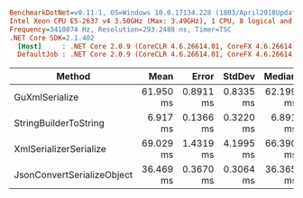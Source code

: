 ``` ini

BenchmarkDotNet=v0.11.1, OS=Windows 10.0.17134.228 (1803/April2018Update/Redstone4)
Intel Xeon CPU E5-2637 v4 3.50GHz (Max: 3.49GHz), 1 CPU, 8 logical and 4 physical cores
Frequency=3410074 Hz, Resolution=293.2488 ns, Timer=TSC
.NET Core SDK=2.1.402
  [Host]     : .NET Core 2.0.9 (CoreCLR 4.6.26614.01, CoreFX 4.6.26614.01), 64bit RyuJIT
  DefaultJob : .NET Core 2.0.9 (CoreCLR 4.6.26614.01, CoreFX 4.6.26614.01), 64bit RyuJIT


```
|                     Method |      Mean |     Error |    StdDev |    Median | Scaled | ScaledSD |     Gen 0 |     Gen 1 |    Gen 2 | Allocated |
|--------------------------- |----------:|----------:|----------:|----------:|-------:|---------:|----------:|----------:|---------:|----------:|
|             GuXmlSerialize | 61.950 ms | 0.8911 ms | 0.8335 ms | 62.199 ms |   1.00 |     0.00 |         - |         - |        - |  17.33 MB |
|      StringBuilderToString |  6.917 ms | 0.1366 ms | 0.3220 ms |  6.891 ms |   0.11 |     0.01 |  226.5625 |  226.5625 | 226.5625 |  10.47 MB |
|     XmlSerializerSerialize | 69.029 ms | 1.4319 ms | 4.1995 ms | 66.390 ms |   1.11 |     0.07 | 2625.0000 | 1250.0000 | 375.0000 |   24.8 MB |
| JsonConvertSerializeObject | 36.469 ms | 0.3670 ms | 0.3064 ms | 36.365 ms |   0.59 |     0.01 |         - |         - |        - |   8.76 MB |
